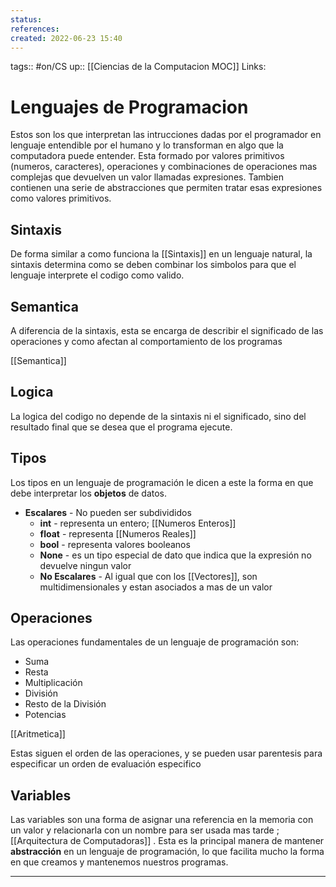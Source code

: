 ```yaml
---
status:
references:
created: 2022-06-23 15:40
---
```

tags:: #on/CS 
up:: [[Ciencias de la Computacion MOC]]
Links: 
# Lenguajes de Programacion
Estos son los que interpretan las intrucciones dadas por el programador en lenguaje entendible por el humano y lo transforman en algo que la computadora puede entender. Esta formado por valores primitivos (numeros, caracteres), operaciones y combinaciones de operaciones mas complejas que devuelven un valor llamadas expresiones. Tambien contienen una serie de abstracciones que permiten tratar esas expresiones como valores primitivos.

## Sintaxis
De forma similar a como funciona la [[Sintaxis]] en un lenguaje natural, la sintaxis determina como se deben combinar los simbolos para que el lenguaje interprete el codigo como valido.

## Semantica
A diferencia de la sintaxis, esta se encarga de describir el significado de las operaciones y como afectan al comportamiento de los programas

[[Semantica]]

## Logica
La logica del codigo no depende de la sintaxis ni el significado, sino del resultado final que se desea que el programa ejecute.

## Tipos
Los tipos en un lenguaje de programación le dicen a este la forma en que debe interpretar los **objetos** de datos.

- **Escalares** - No pueden ser subdivididos
	- **int** - representa un entero; [[Numeros Enteros]]
	- **float** - representa [[Numeros Reales]]
	- **bool** - representa valores booleanos
	- **None** - es un tipo especial de dato que indica que la expresión no devuelve ningun valor
	- **No Escalares** - Al igual que con los [[Vectores]], son multidimensionales y estan asociados a mas de un valor

## Operaciones
Las operaciones fundamentales de un lenguaje de programación son:
- Suma
- Resta
- Multiplicación
- División
- Resto de la División
- Potencias

[[Aritmetica]]

Estas siguen el orden de las operaciones, y se pueden usar parentesis para especificar un orden de evaluación especifico

## Variables
Las variables son una forma de asignar una referencia en la memoria con un valor y relacionarla con un nombre para ser usada mas tarde ; [[Arquitectura de Computadoras]] . Esta es la principal manera de mantener **abstracción** en un lenguaje de programación, lo que facilita mucho la forma en que creamos y mantenemos nuestros programas.
___
